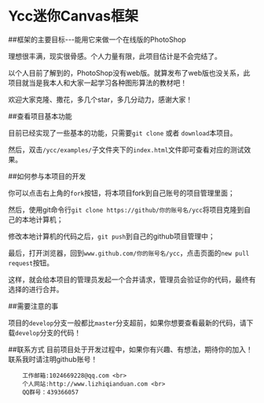 Ycc迷你Canvas框架
=========================
##框架的主要目标---能用它来做一个在线版的PhotoShop

理想很丰满，现实很骨感。个人力量有限，此项目估计是不会完结了。

以个人目前了解到的，PhotoShop没有web版。就算发布了web版也没关系，此项目就当是我本人和大家一起学习各种图形算法的教材吧！

欢迎大家克隆、撒花，多几个star，多几分动力，感谢大家！

##查看项目基本功能

目前已经实现了一些基本的功能，只需要`git clone` 或者 `download`本项目。

然后，双击`/ycc/examples/`子文件夹下的`index.html`文件即可查看对应的测试效果。

##如何参与本项目的开发

你可以点击右上角的`fork`按钮，将本项目fork到自己账号的项目管理里面；

然后，使用git命令行`git clone https://github/你的账号名/ycc`将项目克隆到自己的本地计算机；

修改本地计算机的代码之后，`git push`到自己的github项目管理中；

最后，打开浏览器，回到`www.github.com/你的账号名/ycc`，点击页面的`new pull request`按钮。

这样，就会给本项目的管理员发起一个合并请求，管理员会验证你的代码，最终有选择的进行合并。

##需要注意的事

项目的`develop`分支一般都比`master`分支超前，如果你想要查看最新的代码，请下载`develop`分支的代码！

##联系方式
目前项目处于开发过程中，如果你有兴趣、有想法，期待你的加入！联系我时请注明github账号！

        工作邮箱:1024669228@qq.com <br>
        个人网站:http://www.lizhiqianduan.com <br>
        QQ群号：439366057
